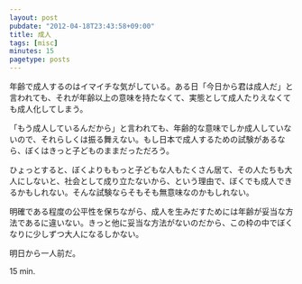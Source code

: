 ```yaml
---
layout: post
pubdate: "2012-04-18T23:43:58+09:00"
title: 成人
tags: [misc]
minutes: 15
pagetype: posts
---
```

年齢で成人するのはイマイチな気がしている。ある日「今日から君は成人だ」と言われても、それが年齢以上の意味を持たなくて、実態として成人たりえなくても成人化してしまう。

「もう成人しているんだから」と言われても、年齢的な意味でしか成人していないので、それらしくは振る舞えない。もし日本で成人するための試験があるなら、ぼくはきっと子どものままだっただろう。

ひょっとすると、ぼくよりももっと子どもな人もたくさん居て、その人たちも大人にしないと、社会として成り立たないから、という理由で、ぼくでも成人できるかもしれない。そんな試験ならそもそも無意味なのかもしれない。

明確である程度の公平性を保ちながら、成人を生みだすためには年齢が妥当な方法であるに違いない。きっと他に妥当な方法がないのだから、この枠の中でぼくなりに少しずつ大人になるしかない。

明日から一人前だ。

15 min.
